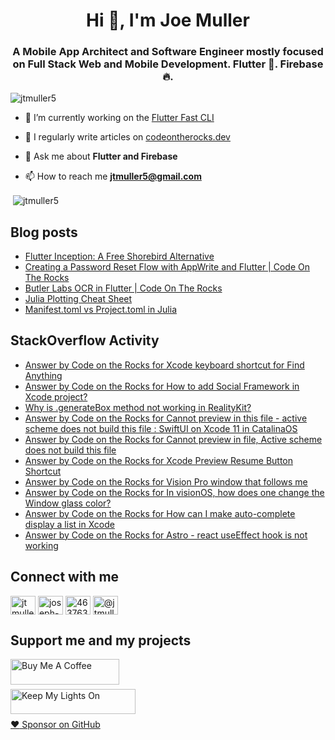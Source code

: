 <h1 align="center">Hi 👋, I'm Joe Muller</h1>
<h3 align="center">A Mobile App Architect and Software Engineer mostly focused on Full Stack Web and Mobile Development. Flutter 💙. Firebase 🔥.</h3>

<p align="left"> <img src="https://komarev.com/ghpvc/?username=jtmuller5&label=Profile%20views&color=0e75b6&style=flat" alt="jtmuller5" /> </p>

- 🔭 I’m currently working on the [Flutter Fast CLI](https://pub.dev/packages/flutter_fast_cli)

- 📝 I regularly write articles on [codeontherocks.dev](https://codeontherocks.dev/blog)

- 💬 Ask me about **Flutter and Firebase**

- 📫 How to reach me **jtmuller5@gmail.com**
<p>&nbsp;<img align="center" src="https://github-readme-stats.vercel.app/api?username=jtmuller5&show_icons=true&locale=en" alt="jtmuller5" /></p>


## Blog posts
<!-- MEDIUM-STORY-LIST:START -->
- [Flutter Inception: A Free Shorebird Alternative](https://jtmuller5.medium.com/flutter-inception-18e2e8217fb?source=rss-832e1120db1f------2)
- [Creating a Password Reset Flow with AppWrite and Flutter | Code On The Rocks](https://jtmuller5.medium.com/creating-a-password-reset-flow-with-appwrite-and-flutter-code-on-the-rocks-9db556be3cb7?source=rss-832e1120db1f------2)
- [Butler Labs OCR in Flutter | Code On The Rocks](https://jtmuller5.medium.com/butler-labs-ocr-in-flutter-code-on-the-rocks-423518f2713a?source=rss-832e1120db1f------2)
- [Julia Plotting Cheat Sheet](https://jtmuller5.medium.com/julia-plotting-cheat-sheet-fc67086f8c17?source=rss-832e1120db1f------2)
- [Manifest.toml vs Project.toml in Julia](https://jtmuller5.medium.com/manifest-toml-vs-project-toml-in-julia-21ecbad6f92f?source=rss-832e1120db1f------2)
<!-- MEDIUM-STORY-LIST:END -->

## StackOverflow Activity
<!-- STACKOVERFLOW:START -->
- [Answer by Code on the Rocks for Xcode keyboard shortcut for Find Anything](https://stackoverflow.com/questions/61704953/xcode-keyboard-shortcut-for-find-anything/77989699#77989699)
- [Answer by Code on the Rocks for How to add Social Framework in Xcode project?](https://stackoverflow.com/questions/16628532/how-to-add-social-framework-in-xcode-project/77984057#77984057)
- [Why is .generateBox method not working in RealityKit?](https://stackoverflow.com/questions/77978730/why-is-generatebox-method-not-working-in-realitykit)
- [Answer by Code on the Rocks for Cannot preview in this file - active scheme does not build this file : SwiftUI on Xcode 11 in CatalinaOS](https://stackoverflow.com/questions/58416469/cannot-preview-in-this-file-active-scheme-does-not-build-this-file-swiftui-o/77978583#77978583)
- [Answer by Code on the Rocks for Cannot preview in file, Active scheme does not build this file](https://stackoverflow.com/questions/76800239/cannot-preview-in-file-active-scheme-does-not-build-this-file/77978547#77978547)
- [Answer by Code on the Rocks for Xcode Preview Resume Button Shortcut](https://stackoverflow.com/questions/56942306/xcode-preview-resume-button-shortcut/77977191#77977191)
- [Answer by Code on the Rocks for Vision Pro window that follows me](https://stackoverflow.com/questions/77958749/vision-pro-window-that-follows-me/77977042#77977042)
- [Answer by Code on the Rocks for In visionOS, how does one change the Window glass color?](https://stackoverflow.com/questions/77959196/in-visionos-how-does-one-change-the-window-glass-color/77976016#77976016)
- [Answer by Code on the Rocks for How can I make auto-complete display a list in Xcode](https://stackoverflow.com/questions/954320/how-can-i-make-auto-complete-display-a-list-in-xcode/77944516#77944516)
- [Answer by Code on the Rocks for Astro - react useEffect hook is not working](https://stackoverflow.com/questions/74578397/astro-react-useeffect-hook-is-not-working/77936048#77936048)
<!-- STACKOVERFLOW:END -->

## Connect with me
<p align="left">
<a href="https://twitter.com/CodeOnTheRocks_" target="_blank"><img align="center" src="https://raw.githubusercontent.com/rahuldkjain/github-profile-readme-generator/master/src/images/icons/Social/twitter.svg" alt="jtmuller5" height="30" width="40" /></a>
<a href="https://linkedin.com/in/joseph-muller-iii-59671a10a" target="_blank"><img align="center" src="https://raw.githubusercontent.com/rahuldkjain/github-profile-readme-generator/master/src/images/icons/Social/linked-in-alt.svg" alt="joseph-muller-iii-59671a10a" height="30" width="40" /></a>
<a href="https://stackoverflow.com/users/12806961" target="_blank"><img align="center" src="https://raw.githubusercontent.com/rahuldkjain/github-profile-readme-generator/master/src/images/icons/Social/stack-overflow.svg" alt="4637638" height="30" width="40" /></a>
<a href="https://medium.com/@jtmuller5" target="_blank"><img align="center" src="https://raw.githubusercontent.com/rahuldkjain/github-profile-readme-generator/master/src/images/icons/Social/medium.svg" alt="@jtmuller5" height="30" width="40" /></a>
</p>

## Support me and my projects

<a href="https://buymeacoffee.com/mullr" target="_blank"><img align="left" src="https://cdn.buymeacoffee.com/buttons/default-orange.png" alt="Buy Me A Coffee" height="41" width="174"></a>
<br>
<br>

<a href="https://keepmylightson.xyz/support/joemuller" target="_blank"><img align="left" src="https://cdn.jsdelivr.net/gh/jtmuller5/strike/socials/Keep My Lights On BWY.png" alt="Keep My Lights On" height="40" width="200"></a>
<br>
<br>

[:heart: Sponsor on GitHub](https://github.com/sponsors/jtmuller5) 
